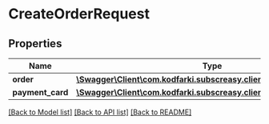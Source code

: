 # CreateOrderRequest

## Properties
Name | Type | Description | Notes
------------ | ------------- | ------------- | -------------
**order** | [**\Swagger\Client\com.kodfarki.subscreasy.client.model\Order**](Order.md) |  | [optional] 
**payment_card** | [**\Swagger\Client\com.kodfarki.subscreasy.client.model\PaymentCard**](PaymentCard.md) |  | [optional] 

[[Back to Model list]](../README.md#documentation-for-models) [[Back to API list]](../README.md#documentation-for-api-endpoints) [[Back to README]](../README.md)


